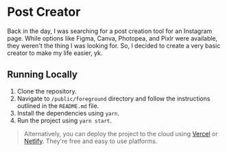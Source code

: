 # Post Creator

Back in the day, I was searching for a post creation tool for an Instagram page. While options like Figma, Canva, Photopea, and Pixlr were available, they weren't the thing I was looking for. So, I decided to create a very basic creator to make my life easier, yk.

## Running Locally
1. Clone the repository.
1. Navigate to `/public/foreground` directory and follow the instructions outlined in the `README.md` file.
2. Install the dependencies using `yarn`.
3. Run the project using `yarn start`.

> Alternatively, you can deploy the project to the cloud using [Vercel](https://vercel.com) or [Netlify](https://netlify.com). They're free and easy to use platforms.

